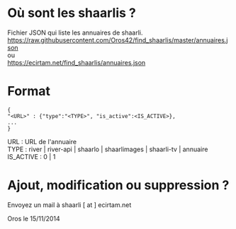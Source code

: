 Où sont les shaarlis ?
=============

Fichier JSON qui liste les annuaires de shaarli.  
https://raw.githubusercontent.com/Oros42/find_shaarlis/master/annuaires.json  
ou  
https://ecirtam.net/find_shaarlis/annuaires.json  

Format
======
```
{
"<URL>" : {"type":"<TYPE>", "is_active":<IS_ACTIVE>},
...
}
```
URL : URL de l'annuaire  
TYPE : river | river-api | shaarlo | shaarlimages | shaarli-tv | annuaire  
IS_ACTIVE : 0 | 1  
  
Ajout, modification ou suppression ?
====================================

Envoyez un mail à shaarli [ at ] ecirtam.net  
  
  
Oros le 15/11/2014
